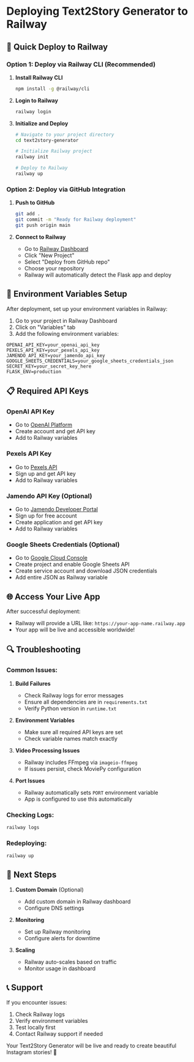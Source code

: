 # Deploying Text2Story Generator to Railway

## 🚀 Quick Deploy to Railway

### Option 1: Deploy via Railway CLI (Recommended)

1. **Install Railway CLI**
   ```bash
   npm install -g @railway/cli
   ```

2. **Login to Railway**
   ```bash
   railway login
   ```

3. **Initialize and Deploy**
   ```bash
   # Navigate to your project directory
   cd text2story-generator
   
   # Initialize Railway project
   railway init
   
   # Deploy to Railway
   railway up
   ```

### Option 2: Deploy via GitHub Integration

1. **Push to GitHub**
   ```bash
   git add .
   git commit -m "Ready for Railway deployment"
   git push origin main
   ```

2. **Connect to Railway**
   - Go to [Railway Dashboard](https://railway.app/dashboard)
   - Click "New Project"
   - Select "Deploy from GitHub repo"
   - Choose your repository
   - Railway will automatically detect the Flask app and deploy

## 🔧 Environment Variables Setup

After deployment, set up your environment variables in Railway:

1. Go to your project in Railway Dashboard
2. Click on "Variables" tab
3. Add the following environment variables:

```
OPENAI_API_KEY=your_openai_api_key
PEXELS_API_KEY=your_pexels_api_key
JAMENDO_API_KEY=your_jamendo_api_key
GOOGLE_SHEETS_CREDENTIALS=your_google_sheets_credentials_json
SECRET_KEY=your_secret_key_here
FLASK_ENV=production
```

## 📋 Required API Keys

### OpenAI API Key
- Go to [OpenAI Platform](https://platform.openai.com/)
- Create account and get API key
- Add to Railway variables

### Pexels API Key
- Go to [Pexels API](https://www.pexels.com/api/)
- Sign up and get API key
- Add to Railway variables

### Jamendo API Key (Optional)
- Go to [Jamendo Developer Portal](https://developer.jamendo.com/)
- Sign up for free account
- Create application and get API key
- Add to Railway variables

### Google Sheets Credentials (Optional)
- Go to [Google Cloud Console](https://console.cloud.google.com/)
- Create project and enable Google Sheets API
- Create service account and download JSON credentials
- Add entire JSON as Railway variable

## 🌐 Access Your Live App

After successful deployment:
- Railway will provide a URL like: `https://your-app-name.railway.app`
- Your app will be live and accessible worldwide!

## 🔍 Troubleshooting

### Common Issues:

1. **Build Failures**
   - Check Railway logs for error messages
   - Ensure all dependencies are in `requirements.txt`
   - Verify Python version in `runtime.txt`

2. **Environment Variables**
   - Make sure all required API keys are set
   - Check variable names match exactly

3. **Video Processing Issues**
   - Railway includes FFmpeg via `imageio-ffmpeg`
   - If issues persist, check MoviePy configuration

4. **Port Issues**
   - Railway automatically sets `PORT` environment variable
   - App is configured to use this automatically

### Checking Logs:
```bash
railway logs
```

### Redeploying:
```bash
railway up
```

## 🎯 Next Steps

1. **Custom Domain** (Optional)
   - Add custom domain in Railway dashboard
   - Configure DNS settings

2. **Monitoring**
   - Set up Railway monitoring
   - Configure alerts for downtime

3. **Scaling**
   - Railway auto-scales based on traffic
   - Monitor usage in dashboard

## 📞 Support

If you encounter issues:
1. Check Railway logs
2. Verify environment variables
3. Test locally first
4. Contact Railway support if needed

Your Text2Story Generator will be live and ready to create beautiful Instagram stories! 🎉 